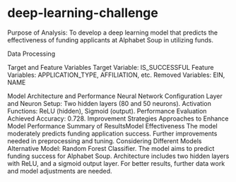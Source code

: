# deep-learning-challenge

Purpose of Analysis:
 To develop a deep learning model that predicts the effectiveness of funding applicants at Alphabet Soup in utilizing funds.

Data Processing

Target and Feature Variables
Target Variable: IS_SUCCESSFUL
Feature Variables: APPLICATION_TYPE, AFFILIATION, etc.
Removed Variables: EIN, NAME

Model Architecture and Performance
Neural Network Configuration
Layer and Neuron Setup: Two hidden layers (80 and 50 neurons).
Activation Functions: ReLU (hidden), Sigmoid (output).
Performance Evaluation
Achieved Accuracy: 0.728.
Improvement Strategies
Approaches to Enhance Model Performance
Summary of ResultsModel Effectiveness
The model moderately predicts funding application success.
Further improvements needed in preprocessing and tuning.
Considering Different Models
Alternative Model: Random Forest Classifier.
The model aims to predict funding success for Alphabet Soup.
Architecture includes two hidden layers with ReLU, and a sigmoid output layer.
For better results, further data work and model adjustments are needed.